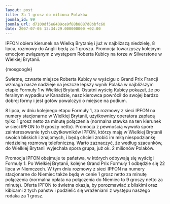 ```yaml
---
layout: post
title: Za 1 grosz do miliona Polaków
joomla_id: 99
joomla_url: d7100df5e6409ce9f88b8087d8bbfc60
date: 2007-07-05 13:34:29.000000000 +02:00
---
```

<p>IPFON obiera kierunek na Wielką Brytanię i już w najbliższą niedzielę, 8 lipca, rozmowy do Anglii będą za 1 grosza. Promocja towarzyszy kolejnym emocjom związanym z występem Roberta Kubicy na torze w Silverstone w Wielkiej Brytanii.</p><p>{mosgoogle}</p><p>Świetne, czwarte miejsce Roberta Kubicy w wyścigu o Grand Prix Francji wzmaga nasze nadzieje na jeszcze lepszy wynik Polaka w najbliższym etapie Formuły 1 w Wielkiej Brytanii. Ostatni wyścig Kubicy pokazał, że po feralnym wypadku w Kanadzie, nasz kierowca powr&oacute;cił do swojej bardzo dobrej formy i jest got&oacute;w powalczyć o miejsce na podium.</p><p>8 lipca, w dniu kolejnego etapu Formuły 1, za rozmowy z sieci IPFON na numery stacjonarne w Wielkiej Brytanii, użytkownicy operatora zapłacą tylko 1 grosz netto za minutę połączenia (normalna stawka na ten kierunek w sieci IPFON to 9 groszy netto). Promocja z pewnością wywoła spore zainteresowanie tych użytkownik&oacute;w IPFON, kt&oacute;rzy mają w Wielkiej Brytanii swoich bliskich i znajomych, i będą chcieli zrobić im miłą niespodziankę niedzielną rozmową telefoniczną. Warto zaznaczyć, że według szacunk&oacute;w, do Wielkiej Brytanii wyjechała spora grupa, już ok. 2 milion&oacute;w Polak&oacute;w.</p><p>Promocja IPFON obejmuje te państwa, w kt&oacute;rych odbywają się wyścigi Formuły 1. Po Wielkiej Brytanii, kolejne Grand Prix Formuły 1 odbędzie się 22 lipca w Niemczech. W tym dniu rozmowy z sieci IPFON na numery stacjonarne do Niemiec także będą w cenie 1 grosz netto za minutę połączenia (normalna opłata na połączenia do Niemiec to 9 groszy netto za minutę). Oferta IPFON to świetna okazja, by porozmawiać z bliskimi oraz kibicami z tych państw i podzielić się wrażeniami z występu naszego rodaka za 1 grosz.</p>
